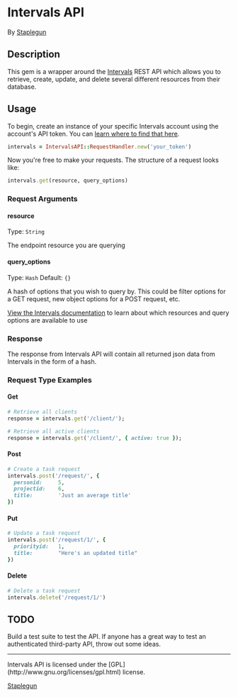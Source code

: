 # Intervals API
By [Staplegun](http://staplegun.us)

## Description

This gem is a wrapper around the [Intervals](http://www.myintervals.com/) REST API which allows you to retrieve,
create, update, and delete several different resources from their database.

## Usage

To begin, create an instance of your specific Intervals account using the
account's API token. You can [learn where to find that
here](http://www.myintervals.com/api/authentication.php).

```ruby
intervals = IntervalsAPI::RequestHandler.new('your_token')
```

Now you're free to make your requests. The structure of a request looks like:

```ruby
intervals.get(resource, query_options)
```

### Request Arguments

#### resource
Type: `String`

The endpoint resource you are querying

#### query_options
Type: `Hash`
Default: `{}`

A hash of options that you wish to query by. This could be filter options for a
GET request, new object options for a POST request, etc.

[View the Intervals documentation](http://www.myintervals.com/api/) to learn
about which resources and query options are available to use

### Response

The response from Intervals API will contain all returned json data from Intervals in the form of a hash.

### Request Type Examples

#### Get

```ruby
# Retrieve all clients
response = intervals.get('/client/');
```

```ruby
# Retrieve all active clients
response = intervals.get('/client/', { active: true });
```

#### Post

```ruby
# Create a task request
intervals.post('/request/', {
  personid:     5,
  projectid:    6,
  title:        'Just an average title'
})
```

#### Put

```ruby
# Update a task request
intervals.post('/request/1/', {
  priorityid:   1,
  title:        "Here's an updated title"
})
```

#### Delete

```ruby
# Delete a task request
intervals.delete('/request/1/')
```

## TODO

Build a test suite to test the API. If anyone has a great way to test an
authenticated third-party API, throw out some ideas.

<hr />
Intervals API is licensed under the [GPL](http://www.gnu.org/licenses/gpl.html)
license.

[Staplegun](http://staplegun.us)
